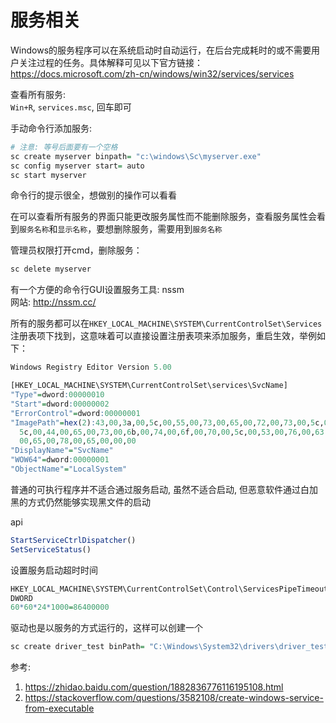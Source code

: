 # 服务相关

Windows的服务程序可以在系统启动时自动运行，在后台完成耗时的或不需要用户关注过程的任务。具体解释可见以下官方链接：  
https://docs.microsoft.com/zh-cn/windows/win32/services/services  


查看所有服务:  
`Win+R`, `services.msc`, 回车即可  

手动命令行添加服务:  
```r
# 注意: 等号后面要有一个空格
sc create myserver binpath= "c:\windows\Sc\myserver.exe"
sc config myserver start= auto
sc start myserver
```
命令行的提示很全，想做别的操作可以看看  

在可以查看所有服务的界面只能更改服务属性而不能删除服务，查看服务属性会看到`服务名称`和`显示名称`，要想删除服务，需要用到`服务名称`  

管理员权限打开cmd，删除服务：  
```r
sc delete myserver
```

有一个方便的命令行GUI设置服务工具: nssm  
网站: http://nssm.cc/  

所有的服务都可以在`HKEY_LOCAL_MACHINE\SYSTEM\CurrentControlSet\Services`注册表项下找到，这意味着可以直接设置注册表项来添加服务，重启生效，举例如下：  
```r
Windows Registry Editor Version 5.00

[HKEY_LOCAL_MACHINE\SYSTEM\CurrentControlSet\services\SvcName]
"Type"=dword:00000010
"Start"=dword:00000002
"ErrorControl"=dword:00000001
"ImagePath"=hex(2):43,00,3a,00,5c,00,55,00,73,00,65,00,72,00,73,00,5c,00,71,00,\
  5c,00,44,00,65,00,73,00,6b,00,74,00,6f,00,70,00,5c,00,53,00,76,00,63,00,2e,\
  00,65,00,78,00,65,00,00,00
"DisplayName"="SvcName"
"WOW64"=dword:00000001
"ObjectName"="LocalSystem"
```

普通的可执行程序并不适合通过服务启动, 虽然不适合启动, 但恶意软件通过白加黑的方式仍然能够实现黑文件的启动  


api  
```r
StartServiceCtrlDispatcher()
SetServiceStatus()
```

设置服务启动超时时间  
```r
HKEY_LOCAL_MACHINE\SYSTEM\CurrentControlSet\Control\ServicesPipeTimeout
DWORD
60*60*24*1000=86400000
```

驱动也是以服务的方式运行的，这样可以创建一个  
```r
sc create driver_test binPath= "C:\Windows\System32\drivers\driver_test.sys" type= kernel start= demand DisplayName= "driver_test display"
```


参考:  
1. https://zhidao.baidu.com/question/1882836776116195108.html
2. https://stackoverflow.com/questions/3582108/create-windows-service-from-executable



